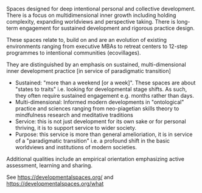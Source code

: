 Spaces designed for deep intentional personal and collective development. There is a focus on multidimensional inner growth including holding complexity, expanding worldviews and perspective taking. There is long-term engagement for sustained development and rigorous practice design.

These spaces relate to, build on and are an evolution of existing environments ranging from executive MBAs to retreat centers to 12-step programmes to intentional communities (ecovillages).

They are distinguished by an emphasis on sustained, multi-dimensional inner development practice [in service of paradigmatic transition]

- Sustained: "more than a weekend [or a week]". These spaces are about "states to traits" i.e. looking for developmental stage shifts. As such, they often require sustained engagement e.g. months rather than days.
- Multi-dimensional: Informed modern developments in "ontological" practice and sciences ranging from neo-piagetian skills theory to mindfulness research and meditative traditions
- Service: this is not just development for its own sake or for personal thriving, it is to support service to wider society.
- Purpose: this service is more than general amelioriation, it is in service of a "paradigmatic transition" i.e. a profound shift in the basic worldviews and institutions of modern societies.

Additional qualities include an empirical orientation emphasizing active assessment, learning and sharing.

See https://developmentalspaces.org/ and https://developmentalspaces.org/what
